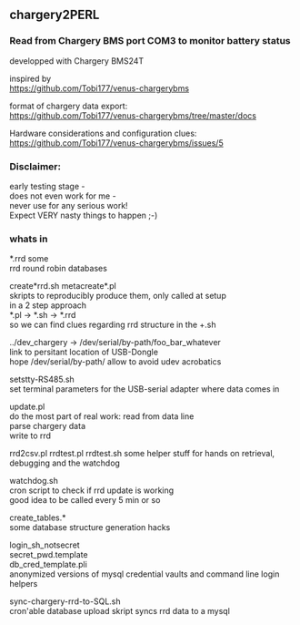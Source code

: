 ## chargery2PERL
### Read from Chargery BMS port COM3 to monitor battery status
developped with Chargery BMS24T  

inspired by   
https://github.com/Tobi177/venus-chargerybms
  

format of chargery data export:  
https://github.com/Tobi177/venus-chargerybms/tree/master/docs
  

Hardware considerations and configuration clues:  
https://github.com/Tobi177/venus-chargerybms/issues/5
  
### Disclaimer:  
early testing stage -   
does not even work for me -  
never use for any serious work!  
Expect VERY nasty things to happen ;-)

### whats in
\*.rrd some  
rrd round robin databases  
  
create\*rrd.sh
metacreate\*.pl  
skripts to reproducibly produce them, only called at setup  
in a 2 step approach  
\*.pl -> \*.sh -> \*.rrd  
so we can find clues regarding rrd structure in the  \+.sh  
  
 

../dev\_chargery -> /dev/serial/by-path/foo\_bar\_whatever    
link to persitant location of USB-Dongle  
hope /dev/serial/by-path/ allow to avoid udev acrobatics  

 
setstty-RS485.sh  
set terminal parameters for the USB-serial adapter where data comes in  
  
update.pl  
do the most part of real work:
read from data line  
parse chargery data  
write to rrd  

rrd2csv.pl
rrdtest.pl
rrdtest.sh
some helper stuff for hands on retrieval, debugging and the watchdog

watchdog.sh  
cron script to check if rrd update is working  
good idea to be called every 5 min or so  
  
create\_tables.\*  
some database structure generation hacks  

login\_sh\_notsecret  
secret\_pwd.template  
db\_cred\_template.pli  
anonymized versions of mysql credential vaults and command line login helpers    
  
sync-chargery-rrd-to-SQL.sh  
cron'able database upload skript
syncs rrd data to a mysql  
  

